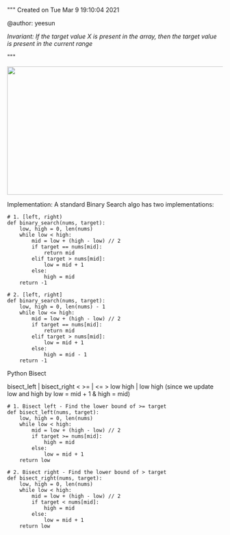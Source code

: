"""
Created on Tue Mar  9 19:10:04 2021

@author: yeesun

_Invariant: If the target value X is present in the array, then the target value is present in the current range_

"""

<img src="https://github.com/yeesunch/Leetcode/blob/master/Images/binary_search.jpg" width="600" height="300"/><br/>

Implementation: A standard Binary Search algo has two implementations:
```
# 1. [left, right)
def binary_search(nums, target):
    low, high = 0, len(nums)
    while low < high:
        mid = low + (high - low) // 2
        if target == nums[mid]:
            return mid
        elif target > nums[mid]:
            low = mid + 1
        else:
            high = mid
    return -1

# 2. [left, right]
def binary_search(nums, target):
    low, high = 0, len(nums) - 1
    while low <= high:
        mid = low + (high - low) // 2
        if target == nums[mid]:
            return mid
        elif target > nums[mid]:
            low = mid + 1
        else:
            high = mid - 1
    return -1
```


Python Bisect

bisect_left     |     bisect_right
<       >=      |     <=      >
low     high    |     low     high
(since we update low and high by low = mid + 1 & high = mid)

```
# 1. Bisect left - Find the lower bound of >= target
def bisect_left(nums, target):
    low, high = 0, len(nums)
    while low < high:
        mid = low + (high - low) // 2
        if target >= nums[mid]:
            high = mid
        else:
            low = mid + 1
    return low

# 2. Bisect right - Find the lower bound of > target
def bisect_right(nums, target):
    low, high = 0, len(nums)
    while low < high:
        mid = low + (high - low) // 2
        if target < nums[mid]:
            high = mid
        else:
            low = mid + 1
    return low

```
